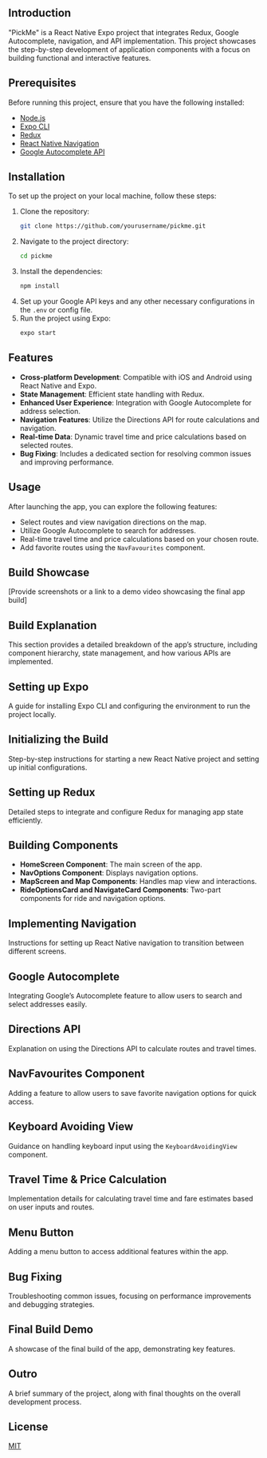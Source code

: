 ## Introduction

"PickMe" is a React Native Expo project that integrates Redux, Google Autocomplete, navigation, and API implementation. This project showcases the step-by-step development of application components with a focus on building functional and interactive features.

## Prerequisites

Before running this project, ensure that you have the following installed:

- [Node.js](https://nodejs.org/)
- [Expo CLI](https://docs.expo.dev/get-started/installation/)
- [Redux](https://redux.js.org/)
- [React Native Navigation](https://reactnavigation.org/)
- [Google Autocomplete API](https://developers.google.com/maps/documentation/places/web-service/autocomplete)

## Installation

To set up the project on your local machine, follow these steps:

1. Clone the repository:
   ```bash
   git clone https://github.com/yourusername/pickme.git
   ```
2. Navigate to the project directory:
   ```bash
   cd pickme
   ```
3. Install the dependencies:
   ```bash
   npm install
   ```
4. Set up your Google API keys and any other necessary configurations in the `.env` or config file.
5. Run the project using Expo:
   ```bash
   expo start
   ```

## Features

- **Cross-platform Development**: Compatible with iOS and Android using React Native and Expo.
- **State Management**: Efficient state handling with Redux.
- **Enhanced User Experience**: Integration with Google Autocomplete for address selection.
- **Navigation Features**: Utilize the Directions API for route calculations and navigation.
- **Real-time Data**: Dynamic travel time and price calculations based on selected routes.
- **Bug Fixing**: Includes a dedicated section for resolving common issues and improving performance.

## Usage

After launching the app, you can explore the following features:

- Select routes and view navigation directions on the map.
- Utilize Google Autocomplete to search for addresses.
- Real-time travel time and price calculations based on your chosen route.
- Add favorite routes using the `NavFavourites` component.

## Build Showcase

[Provide screenshots or a link to a demo video showcasing the final app build]

## Build Explanation

This section provides a detailed breakdown of the app’s structure, including component hierarchy, state management, and how various APIs are implemented.

## Setting up Expo

A guide for installing Expo CLI and configuring the environment to run the project locally.

## Initializing the Build

Step-by-step instructions for starting a new React Native project and setting up initial configurations.

## Setting up Redux

Detailed steps to integrate and configure Redux for managing app state efficiently.

## Building Components

- **HomeScreen Component**: The main screen of the app.
- **NavOptions Component**: Displays navigation options.
- **MapScreen and Map Components**: Handles map view and interactions.
- **RideOptionsCard and NavigateCard Components**: Two-part components for ride and navigation options.

## Implementing Navigation

Instructions for setting up React Native navigation to transition between different screens.

## Google Autocomplete

Integrating Google’s Autocomplete feature to allow users to search and select addresses easily.

## Directions API

Explanation on using the Directions API to calculate routes and travel times.

## NavFavourites Component

Adding a feature to allow users to save favorite navigation options for quick access.

## Keyboard Avoiding View

Guidance on handling keyboard input using the `KeyboardAvoidingView` component.

## Travel Time & Price Calculation

Implementation details for calculating travel time and fare estimates based on user inputs and routes.

## Menu Button

Adding a menu button to access additional features within the app.

## Bug Fixing

Troubleshooting common issues, focusing on performance improvements and debugging strategies.

## Final Build Demo

A showcase of the final build of the app, demonstrating key features.

## Outro

A brief summary of the project, along with final thoughts on the overall development process.

## License

[MIT](LICENSE)
